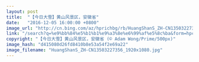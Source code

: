 ```yaml
---
layout: post
title:  "【今日大雪】黄山风景区，安徽省"
date:   "2016-12-05 16:00:00 +0800"
image_url: "http://cn.bing.com/az/hprichbg/rb/HuangShanS_ZH-CN13503227356_1920x1080.jpg"
link: "/search?q=%e9%bb%84%e5%b1%b1%e9%a3%8e%e6%99%af%e5%8c%ba&form=hpcapt&mkt=zh-cn"
copyright: "【今日大雪】黄山风景区，安徽省 (© Adam Wong/Prime/500px)"
image_hash: "d415080d26fd8410b8e53a54f2e69a22"
image_filename: "HuangShanS_ZH-CN13503227356_1920x1080.jpg"
---
```


